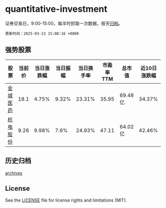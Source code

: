 # quantitative-investment

证券交易日，9:00-15:00，每半时抓取一次数据，按天[归档](archives)。

`更新时间：2025-03-13 15:08:16 +0800`

## 强势股票

|股票|当前价|当日涨跌幅|当日振幅|当日换手率|市盈率TTM|总市值|近10日涨跌幅|
|----|----|----|----|----|----|----|----|
|[金城医药](https://xueqiu.com/S/SZ300233)|18.1|4.75%|9.32%|23.31%|35.95|69.48亿|34.37%|
|[杭电股份](https://xueqiu.com/S/SH603618)|9.26|9.98%|7.6%|24.93%|47.11|64.02亿|42.46%|

## 历史归档

[archives](archives)

## License

See the [LICENSE](LICENSE) file for license rights and limitations (MIT).